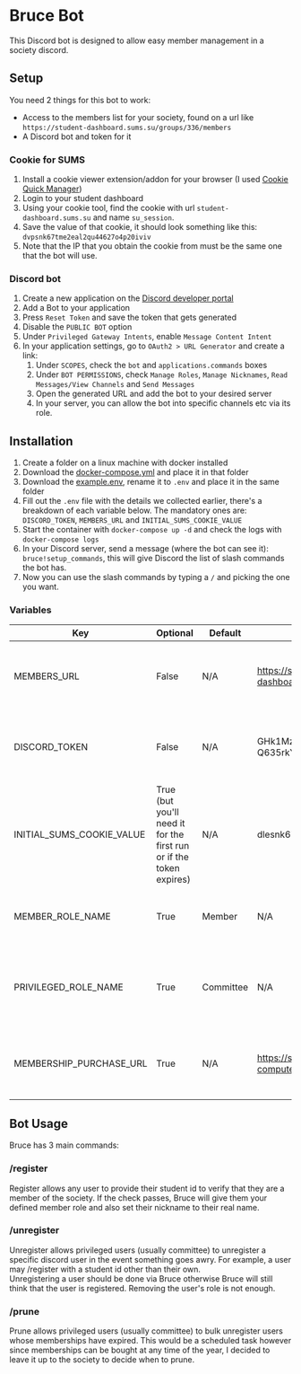 # Bruce Bot

This Discord bot is designed to allow easy member management in a society discord.

## Setup

You need 2 things for this bot to work:

- Access to the members list for your society, found on a url like `https://student-dashboard.sums.su/groups/336/members`
- A Discord bot and token for it

### Cookie for SUMS

1. Install a cookie viewer extension/addon for your browser (I used [Cookie Quick Manager](https://github.com/ysard/cookie-quick-manager))
2. Login to your student dashboard
3. Using your cookie tool, find the cookie with url `student-dashboard.sums.su` and name `su_session`.
4. Save the value of that cookie, it should look something like this: `dvpsnk67tme2eal2qu44627o4p20iviv`
5. Note that the IP that you obtain the cookie from must be the same one that the bot will use.

### Discord bot

1. Create a new application on the [Discord developer portal](https://discord.com/developers/applications)
2. Add a Bot to your application
3. Press `Reset Token` and save the token that gets generated
4. Disable the `PUBLIC BOT` option
5. Under `Privileged Gateway Intents`, enable `Message Content Intent`
6. In your application settings, go to `OAuth2 > URL Generator` and create a link:
    1. Under `SCOPES`, check the `bot` and `applications.commands` boxes
    2. Under `BOT PERMISSIONS`, check `Manage Roles`, `Manage Nicknames`, `Read Messages/View Channels` and `Send Messages`
    3. Open the generated URL and add the bot to your desired server
    4. In your server, you can allow the bot into specific channels etc via its role.

## Installation

1. Create a folder on a linux machine with docker installed
2. Download the [docker-compose.yml](https://github.com/UoNCompSoc/bruce/blob/main/docker-compose.yml) and place it in that folder
3. Download the [example.env](https://github.com/UoNCompSoc/bruce/blob/main/example.env), rename it to `.env` and place it in the same folder
4. Fill out the `.env` file with the details we collected earlier, there's a breakdown of each variable below. The mandatory ones are: `DISCORD_TOKEN`, `MEMBERS_URL` and `INITIAL_SUMS_COOKIE_VALUE`
5. Start the container with `docker-compose up -d` and check the logs with `docker-compose logs`
6. In your Discord server, send a message (where the bot can see it): `bruce!setup_commands`, this will give Discord the list of slash commands the bot has.
7. Now you can use the slash commands by typing a `/` and picking the one you want.

### Variables

| Key                       | Optional                                                            | Default   | Example                                                                 | Description                                                          |
|---------------------------|---------------------------------------------------------------------|-----------|-------------------------------------------------------------------------|----------------------------------------------------------------------|
| MEMBERS_URL               | False                                                               | N/A       | https://student-dashboard.sums.su/groups/336/members                    | This page should contain the list of members of your society         |
| DISCORD_TOKEN             | False                                                               | N/A       | GHk1MzU6MDkwODk3MTA4OTad.GmurJI.1DH4qad-Q635rkYvaRDfPRl1u5HM--8kKUH_aZ  | This is the token we got from the Discord developers portal above    |
| INITIAL_SUMS_COOKIE_VALUE | True (but you'll need it for the first run or if the token expires) | N/A       | dlesnk67tme2eal2qu44627o4p69iviq                                        | This is the value we got from the cookie tool                        |
| MEMBER_ROLE_NAME          | True                                                                | Member    | N/A                                                                     | This is the role that the bot will give your members                 |
| PRIVILEGED_ROLE_NAME      | True                                                                | Committee | N/A                                                                     | This is the role of people that can run the bots management commands |
| MEMBERSHIP_PURCHASE_URL   | True                                                                | N/A       | https://su.nottingham.ac.uk/shop/product/31-computer-science-membership | This is a link that your members can go to to purchase a membership  |

## Bot Usage

Bruce has 3 main commands:

### /register

Register allows any user to provide their student id to verify that they are a member of the society. If the check passes, Bruce will give them your defined member role and also set their nickname to their real name.

### /unregister

Unregister allows privileged users (usually committee) to unregister a specific discord user in the event something goes awry. For example, a user may /register with a student id other than their own.  
Unregistering a user should be done via Bruce otherwise Bruce will still think that the user is registered. Removing the user's role is not enough.

### /prune

Prune allows privileged users (usually committee) to bulk unregister users whose memberships have expired. This would be a scheduled task however since memberships can be bought at any time of the year, I decided to leave it up to the society to decide when to prune.

